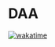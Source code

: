 # DAA

[![wakatime](https://wakatime.com/badge/github/Kaushik-Ss/DAA.svg)](https://wakatime.com/badge/github/Kaushik-Ss/DAA)
